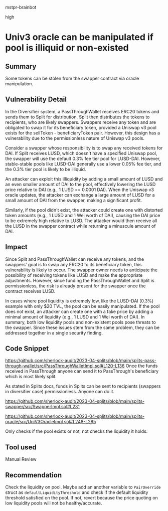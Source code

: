 mstpr-brainbot

high

# Univ3 oracle can be manipulated if pool is illiquid or non-existed

## Summary
Some tokens can be stolen from the swapper contract via oracle manipulation.
## Vulnerability Detail
In the Diversifier system, a PassThroughWallet receives ERC20 tokens and sends them to Split for distribution. Split then distributes the tokens to recipients, who are likely swappers. Swappers receive any token and are obligated to swap it for its beneficiary token, provided a Uniswap v3 pool exists for the sellToken - beneficiaryToken pair. However, this design has a vulnerability due to the permissionless nature of Uniswap v3 pools.

Consider a swapper whose responsibility is to swap any received tokens for DAI. If Split receives LUSD, which doesn't have a specified Uniswap pool, the swapper will use the default 0.3% fee tier pool for LUSD-DAI. However, stable-stable pools like LUSD-DAI generally use a lower 0.05% fee tier, and the 0.3% tier pool is likely to be illiquid.

An attacker can exploit this illiquidity by adding a small amount of LUSD and an even smaller amount of DAI to the pool, effectively lowering the LUSD price relative to DAI (e.g., 1 LUSD == 0.0001 DAI). When the Uniswap v3 oracle updates, the attacker can exchange a large amount of LUSD for a small amount of DAI from the swapper, making a significant profit.

Similarly, if the pool didn't exist, the attacker could create one with distorted token amounts (e.g., 1 LUSD and 1 Wei worth of DAI), causing the DAI price to be extremely high relative to LUSD. The attacker would then receive all the LUSD in the swapper contract while returning a minuscule amount of DAI.

## Impact
Since Split and PassThroughWallet can receive any tokens, and the swappers' goal is to swap any ERC20 to its beneficiary token, this vulnerability is likely to occur. The swapper owner needs to anticipate the possibility of receiving tokens like LUSD and make the appropriate adjustments. However, since funding the PassThroughWallet and Split is permissionless, the risk is already present for the swapper once the contract receives LUSD.

In cases where pool liquidity is extremely low, like the LUSD-DAI (0.3%) example with only $20 TVL, the pool can be easily manipulated. If the pool does not exist, an attacker can create one with a fake price by adding a minimal amount of liquidity (e.g., 1 LUSD and 1 Wei worth of DAI). In summary, both low liquidity pools and non-existent pools pose threats to the swapper. Since these issues stem from the same problem, they can be addressed together in a single security finding.
## Code Snippet
https://github.com/sherlock-audit/2023-04-splits/blob/main/splits-pass-through-wallet/src/PassThroughWalletImpl.sol#L120-L136
Once the funds received in PassThrough anyone can send it to PassThrough's beneficiary which is most likely split.

As stated in Splits docs, funds in Splits can be sent to recipients (swappers in diversifier case) permissionless. Anyone can do it.

https://github.com/sherlock-audit/2023-04-splits/blob/main/splits-swapper/src/SwapperImpl.sol#L231

https://github.com/sherlock-audit/2023-04-splits/blob/main/splits-oracle/src/UniV3OracleImpl.sol#L248-L285

Only checks if the pool exists or not, not checks the liquidity it holds. 
## Tool used

Manual Review

## Recommendation
Check the liquidity on pool. Maybe add an another variable to `PairOverride` struct as `defaultLiquidityThreshold` and check if the default liquidity threshold satisfied on the pool. If not, revert because the price quoting on low liquidity pools will not be healthy/accurate.